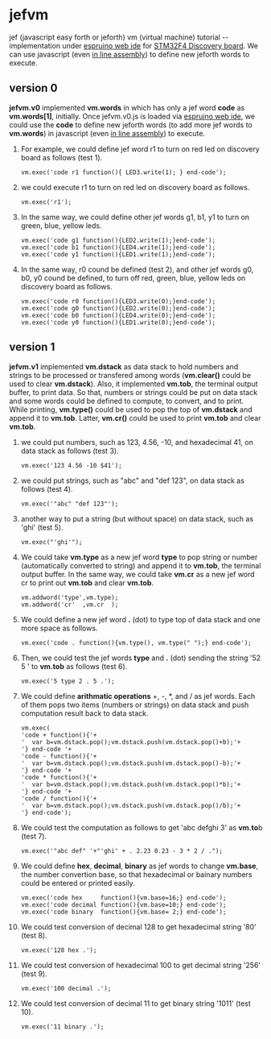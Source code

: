 jefvm
=====

jef (javascript easy forth or jeforth) vm (virtual machine) tutorial -- implementation under [espruino web ide](https://www.google.com.tw/url?sa=t&rct=j&q=&esrc=s&source=web&cd=1&cad=rja&uact=8&ved=0CCEQFjAA&url=https%3AFFchrome.google.comFwebstoreFdetailFespruino-web-ideFbleoifhkdalbjfbobjackfdifdneehpo&ei=3ngfVIa7Mc3q8AX884CIAQ&usg=AFQjCNHyNk_XkpLYJ6DNByefI7znAP5lgg&sig2=XZR5mUsyb8sJv3U7rR9YkQ "%3") for [STM32F4 Discovery board](http://www.st.com/web/catalog/tools/FM116/SC959/SS1532/PF252419?sc=internet/evalboard/product/252419.jsp ""). We can use javascript (even [in line assembly](http://www.espruino.com/Assembler#line=145 "")) to define new jeforth words to execute.

version 0
---------

**jefvm.v0** implemented **vm.words** in which has only a jef word **code** as **vm.words[1]**, initially. Once jefvm.v0.js is loaded via [espruino web ide](https://www.google.com.tw/url?sa=t&rct=j&q=&esrc=s&source=web&cd=1&cad=rja&uact=8&ved=0CCEQFjAA&url=https%3AFFchrome.google.comFwebstoreFdetailFespruino-web-ideFbleoifhkdalbjfbobjackfdifdneehpo&ei=3ngfVIa7Mc3q8AX884CIAQ&usg=AFQjCNHyNk_XkpLYJ6DNByefI7znAP5lgg&sig2=XZR5mUsyb8sJv3U7rR9YkQ "%3"), we could use the **code** to define new jeforth words (to add more jef words to **vm.words**) in javascript (even [in line assembly](http://www.espruino.com/Assembler#line=145 "")) to execute.

1. For example, we could define jef word r1 to turn on red led on discovery board as follows (test 1).
    ```
    vm.exec('code r1 function(){ LED3.write(1); } end-code');
    ```

2. we could execute r1 to turn on red led on discovery board as follows.
    ```
    vm.exec('r1');
    ```

3. In the same way, we could define other jef words g1, b1, y1 to turn on green, blue, yellow leds.
    ```
    vm.exec('code g1 function(){LED2.write(1);}end-code');
    vm.exec('code b1 function(){LED4.write(1);}end-code');
    vm.exec('code y1 function(){LED1.write(1);}end-code');
    ```
    
4. In the same way, r0 cound be defined (test 2), and other jef words g0, b0, y0 cound be defined, to turn off red, green, blue, yellow leds on discovery board as follows.
    ```
    vm.exec('code r0 function(){LED3.write(0);}end-code');
    vm.exec('code g0 function(){LED2.write(0);}end-code');
    vm.exec('code b0 function(){LED4.write(0);}end-code');
    vm.exec('code y0 function(){LED1.write(0);}end-code');
    ```

version 1
---------

**jefvm.v1** implemented **vm.dstack** as data stack to hold numbers and strings to be processed or transfered among words (**vm.clear()** could be used to clear **vm.dstack**). Also, it implemented **vm.tob**, the terminal output buffer, to print data. So that, numbers or strings could be put on data stack and some words could be defined to compute, to convert, and to print. While printing, **vm.type()** could be used to pop the top of **vm.dstack** and append it to **vm.tob**. Latter, **vm.cr()** could be used to print **vm.tob** and clear **vm.tob**.

1. we could put numbers, such as 123, 4.56, -10, and hexadecimal 41, on data stack as follows (test 3).
    ```
    vm.exec('123 4.56 -10 $41');
    ```

2. we could put strings, such as "abc" and "def 123", on data stack as follows (test 4).
    ```
    vm.exec('"abc" "def 123"');
    ```

3. another way to put a string (but without space) on data stack, such as 'ghi' (test 5).
    ```
    vm.exec("'ghi'");
    ```

4. We could take **vm.type** as a new jef word **type** to pop string or number (automatically converted to string) and append it to **vm.tob**, the terminal output buffer. In the same way, we could take **vm.cr** as a new jef word cr to print out **vm.tob** and clear **vm.tob**.
    ```
    vm.addword('type',vm.type);
    vm.addword('cr'  ,vm.cr  );
    ```

5. We could define a new jef word **.** (dot) to type top of data stack and one more space as follows.
    ```
    vm.exec('code . function(){vm.type(), vm.type(" ");} end-code');
    ```

6. Then, we could test the jef words **type** and **.** (dot) sending the string '52 5 ' to **vm.tob** as follows (test 6).
    ```
    vm.exec('5 type 2 . 5 .');
    ```

7. We could define **arithmatic operations** +, -, *, and / as jef words. Each of them pops two items (numbers or strings) on data stack and push computation result back to data stack.
    ```
    vm.exec(
    'code + function(){'+
    '  var b=vm.dstack.pop();vm.dstack.push(vm.dstack.pop()+b);'+
    '} end-code '+
    'code - function(){'+
    '  var b=vm.dstack.pop();vm.dstack.push(vm.dstack.pop()-b);'+
    '} end-code '+
    'code * function(){'+
    '  var b=vm.dstack.pop();vm.dstack.push(vm.dstack.pop()*b);'+
    '} end-code '+
    'code / function(){'+
    '  var b=vm.dstack.pop();vm.dstack.push(vm.dstack.pop()/b);'+
    '} end-code');
    ```

8. We could test the computation as follows to get 'abc defghi 3' as **vm.to**b (test 7).
    ```
    vm.exec('"abc def" '+"'ghi' + . 2.23 0.23 - 3 * 2 / .");
    ```
   
9. We could define **hex**, **decimal**, **binary** as jef words to change **vm.base**, the number convertion base, so that hexadecimal or bainary numbers could be entered or printed easily.
    ```
    vm.exec('code hex     function(){vm.base=16;} end-code');
    vm.exec('code decimal function(){vm.base=10;} end-code');
    vm.exec('code binary  function(){vm.base= 2;} end-code');
    ```
   
10. We could test conversion of decimal 128 to get hexadecimal string '80' (test 8).
    ```
    vm.exec('128 hex .');
    ```

11. We could test conversion of hexadecimal 100 to get decimal string '256' (test 9).
    ```
    vm.exec('100 decimal .');
    ```

12. We could test conversion of decimal 11 to get binary string '1011' (test 10).
    ```
    vm.exec('11 binary .');
    ```




